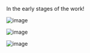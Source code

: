 In the early stages of the work!

![image](https://github.com/user-attachments/assets/5630be10-282f-4a8e-9a2b-cdcb886c3682)

![image](https://github.com/user-attachments/assets/b60edce9-652d-4865-9034-d0f7ae5d57b1)

![image](https://github.com/user-attachments/assets/4b0522c4-a791-45b4-86a7-78b4dcb05309)
